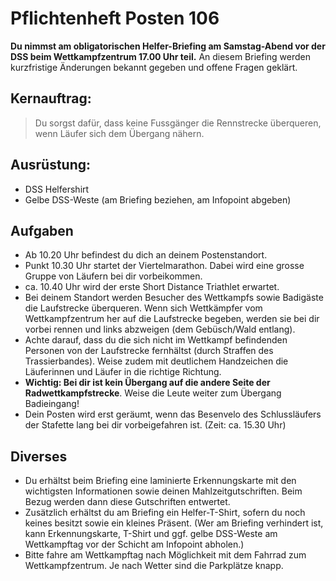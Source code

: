 # Pflichtenheft Posten 106

**Du nimmst am obligatorischen Helfer-Briefing am Samstag-Abend vor der DSS 
beim Wettkampfzentrum 17.00 Uhr teil.** An diesem Briefing werden kurzfristige 
Änderungen bekannt gegeben und offene Fragen geklärt.

## Kernauftrag:

> Du sorgst dafür, dass keine Fussgänger die Rennstrecke überqueren, wenn Läufer
> sich dem Übergang nähern.

## Ausrüstung:

* DSS Helfershirt
* Gelbe DSS-Weste (am Briefing beziehen, am Infopoint abgeben)

## Aufgaben

* Ab 10.20 Uhr befindest du dich an deinem Postenstandort.
* Punkt 10.30 Uhr startet der Viertelmarathon. Dabei wird eine grosse Gruppe von
  Läufern bei dir vorbeikommen.
* ca. 10.40 Uhr wird der erste Short Distance Triathlet erwartet.
* Bei deinem Standort werden Besucher des Wettkampfs sowie Badigäste die 
  Laufstrecke überqueren. Wenn sich Wettkämpfer vom Wettkampfzentrum her auf die
  Laufstrecke begeben, werden sie bei dir vorbei rennen und links abzweigen (dem
  Gebüsch/Wald entlang).
* Achte darauf, dass du die sich nicht im Wettkampf befindenden Personen von der
  Laufstrecke fernhältst (durch Straffen des Trassierbandes). Weise zudem mit 
  deutlichem Handzeichen die Läuferinnen und Läufer in die richtige Richtung.
* **Wichtig: Bei dir ist kein Übergang auf die andere Seite der 
  Radwettkampfstrecke**. Weise die Leute weiter zum Übergang Badieingang!
* Dein Posten wird erst geräumt, wenn das Besenvelo des Schlussläufers der 
  Stafette lang bei dir vorbeigefahren ist. (Zeit: ca. 15.30 Uhr)

## Diverses

* Du erhältst beim Briefing eine laminierte Erkennungskarte mit den wichtigsten
  Informationen sowie deinen Mahlzeitgutschriften. Beim Bezug werden dann diese
  Gutschriften entwertet.
* Zusätzlich erhältst du am Briefing ein Helfer-T-Shirt, sofern du noch keines 
  besitzt sowie ein kleines Präsent. (Wer am Briefing verhindert ist, kann 
  Erkennungskarte, T-Shirt und ggf. gelbe DSS-Weste am Wettkampftag vor der 
  Schicht am Infopoint abholen.)
* Bitte fahre am Wettkampftag nach Möglichkeit mit dem Fahrrad zum 
  Wettkampfzentrum. Je nach Wetter sind die Parkplätze knapp.
